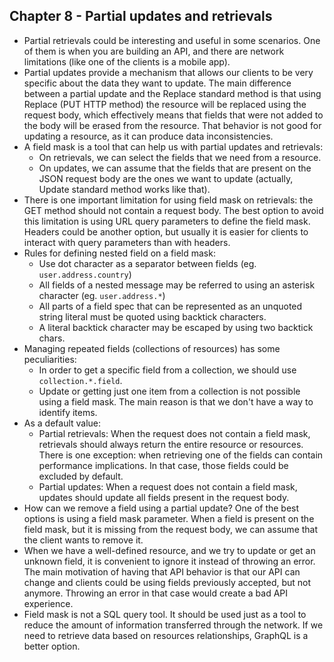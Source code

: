## Chapter 8 - Partial updates and retrievals

- Partial retrievals could be interesting and useful in some scenarios. One of them is when you are building an API, and there are network limitations (like one of the clients is a mobile app).
- Partial updates provide a mechanism that allows our clients to be very specific about the data they want to update. The main difference between a partial update and the Replace standard method is that using Replace (PUT HTTP method) the resource will be replaced using the request body, which effectively means that fields that were not added to the body will be erased from the resource. That behavior is not good for updating a resource, as it can produce data inconsistencies.
- A field mask is a tool that can help us with partial updates and retrievals:
  - On retrievals, we can select the fields that we need from a resource.
  - On updates, we can assume that the fields that are present on the JSON request body are the ones we want to update (actually, Update standard method works like that).
- There is one important limitation for using field mask on retrievals: the GET method should not contain a request body. The best option to avoid this limitation is using URL query parameters to define the field mask. Headers could be another option, but usually it is easier for clients to interact with query parameters than with headers.
- Rules for defining nested field on a field mask:
  - Use dot character as a separator between fields (eg. ```user.address.country```)
  - All fields of a nested message may be referred to using an asterisk character (eg. ```user.address.*```)
  - All parts of a field spec that can be represented as an unquoted string literal must be quoted using backtick characters.
  - A literal backtick character may be escaped by using two backtick chars.
- Managing repeated fields (collections of resources) has some peculiarities:
  - In order to get a specific field from a collection, we should use ```collection.*.field```.
  - Update or getting just one item from a collection is not possible using a field mask. The main reason is that we don't have a way to identify items.
- As a default value:
  - Partial retrievals: When the request does not contain a field mask, retrievals should always return the entire resource or resources. There is one exception: when retrieving one of the fields can contain performance implications. In that case, those fields could be excluded by default.
  - Partial updates: When a request does not contain a field mask, updates should update all fields present in the request body.
- How can we remove a field using a partial update? One of the best options is using a field mask parameter. When a field is present on the field mask, but it is missing from the request body, we can assume that the client wants to remove it.
- When we have a well-defined resource, and we try to update or get an unknown field, it is convenient to ignore it instead of throwing an error. The main motivation of having that API behavior is that our API can change and clients could be using fields previously accepted, but not anymore. Throwing an error in that case would create a bad API experience.
- Field mask is not a SQL query tool. It should be used just as a tool to reduce the amount of information transferred through the network. If we need to retrieve data based on resources relationships, GraphQL is a better option.
